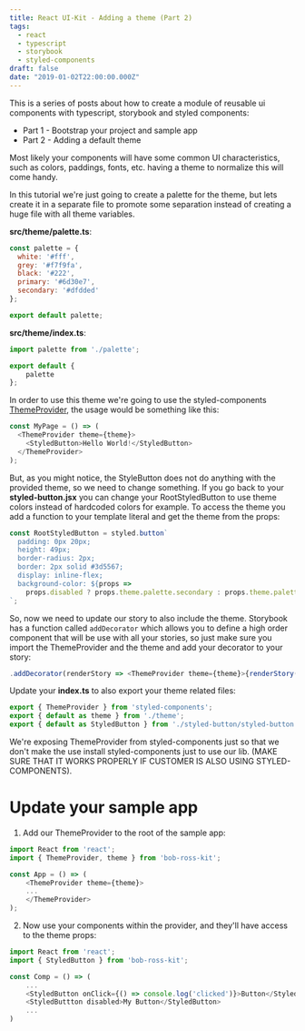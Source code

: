 ```yaml
---
title: React UI-Kit - Adding a theme (Part 2)
tags:
  - react
  - typescript
  - storybook
  - styled-components
draft: false
date: "2019-01-02T22:00:00.000Z"
---
```


This is a series of posts about how to create a module of reusable ui components with typescript, storybook and styled components:
* Part 1 - Bootstrap your project and sample app
* Part 2 - Adding a default theme

Most likely your components will have some common UI characteristics, such as colors, paddings, fonts, etc. having a theme to normalize this will come handy. 

In this tutorial we're just going to create a palette for the theme, but lets create it in a separate file to promote some separation instead of creating a huge file with all theme variables.

**src/theme/palette.ts**:
```js
const palette = {
  white: '#fff',
  grey: '#f7f9fa',
  black: '#222',
  primary: '#6d30e7',
  secondary: '#dfdded'
};

export default palette;
```

**src/theme/index.ts**:

```js
import palette from './palette';

export default {
    palette
};
```

In order to use this theme we're going to use the styled-components [ThemeProvider](https://www.styled-components.com/docs/advanced#theming), the usage would be something like this:

```js 
const MyPage = () => (
  <ThemeProvider theme={theme}>
    <StyledButton>Hello World!</StyledButton>
  </ThemeProvider>
);
```

But, as you might notice, the StyleButton does not do anything with the provided theme, so we need to change something. If you go back to your **styled-button.jsx** you can change your RootStyledButton to use theme colors instead of hardcoded colors for example. To access the theme you add a function to your template literal and get the theme from the props:

```js
const RootStyledButton = styled.button`
  padding: 0px 20px;
  height: 49px;
  border-radius: 2px;
  border: 2px solid #3d5567;
  display: inline-flex;
  background-color: ${props =>
    props.disabled ? props.theme.palette.secondary : props.theme.palette.primary};
`;
```

So, now we need to update our story to also include the theme. Storybook has a function called `addDecorator` which allows you to define a high order component that will be use with all your stories, so just make sure you import the ThemeProvider and the theme and add your decorator to your story:

```js
.addDecorator(renderStory => <ThemeProvider theme={theme}>{renderStory()}</ThemeProvider>)
```

Update your **index.ts** to also export your theme related files:

```js
export { ThemeProvider } from 'styled-components';
export { default as theme } from './theme';
export { default as StyledButton } from './styled-button/styled-button';
```

We're exposing ThemeProvider from styled-components just so that we don't make the use install styled-components just to use our lib. (MAKE SURE THAT IT WORKS PROPERLY IF CUSTOMER IS ALSO USING STYLED-COMPONENTS).


# Update your sample app

1. Add our ThemeProvider to the root of the sample app: 

```js
import React from 'react';
import { ThemeProvider, theme } from 'bob-ross-kit';

const App = () => (
    <ThemeProvider theme={theme}>
    ...
    </ThemeProvider>
);

```

2. Now use your components within the provider, and they'll have access to the theme props:

```js
import React from 'react';
import { StyledButton } from 'bob-ross-kit';

const Comp = () => (
    ...
    <StyledButton onClick={() => console.log('clicked')}>Button</StyledButton>
    <StyledButtton disabled>My Button</StyledButton>
    ...
)
```
